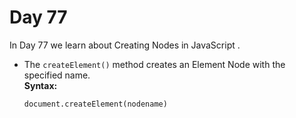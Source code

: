# Day 77
In Day 77 we learn about Creating Nodes  in JavaScript .

* The ```createElement()``` method creates an Element Node with the specified name.<br>
**Syntax:**
  ```
  document.createElement(nodename)
  ```
